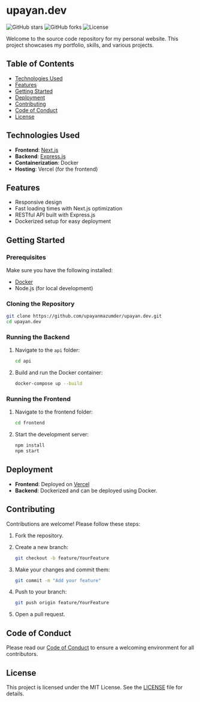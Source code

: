 # upayan.dev

![GitHub stars](https://img.shields.io/github/stars/upayanmazumder/upayan.dev?style=social)
![GitHub forks](https://img.shields.io/github/forks/upayanmazumder/upayan.dev?style=social)
![License](https://img.shields.io/badge/license-MIT-green)

Welcome to the source code repository for my personal website. This project showcases my portfolio, skills, and various projects.

## Table of Contents

- [Technologies Used](#technologies-used)
- [Features](#features)
- [Getting Started](#getting-started)
- [Deployment](#deployment)
- [Contributing](#contributing)
- [Code of Conduct](#code-of-conduct)
- [License](#license)

## Technologies Used

- **Frontend**: [Next.js](https://nextjs.org/)
- **Backend**: [Express.js](https://expressjs.com/)
- **Containerization**: Docker
- **Hosting**: Vercel (for the frontend)

## Features

- Responsive design
- Fast loading times with Next.js optimization
- RESTful API built with Express.js
- Dockerized setup for easy deployment

## Getting Started

### Prerequisites

Make sure you have the following installed:

- [Docker](https://www.docker.com/get-started)
- Node.js (for local development)

### Cloning the Repository

```bash
git clone https://github.com/upayanmazumder/upayan.dev.git
cd upayan.dev
```

### Running the Backend

1. Navigate to the `api` folder:

    ```bash
    cd api
    ```

2. Build and run the Docker container:

    ```bash
    docker-compose up --build
    ```

### Running the Frontend

1. Navigate to the frontend folder:

    ```bash
    cd frontend
    ```

2. Start the development server:

    ```bash
    npm install
    npm start
    ```

## Deployment

- **Frontend**: Deployed on [Vercel](https://vercel.com/)
- **Backend**: Dockerized and can be deployed using Docker.

## Contributing

Contributions are welcome! Please follow these steps:

1. Fork the repository.
2. Create a new branch:

    ```bash
    git checkout -b feature/YourFeature
    ```

3. Make your changes and commit them:

    ```bash
    git commit -m "Add your feature"
    ```

4. Push to your branch:

    ```bash
    git push origin feature/YourFeature
    ```

5. Open a pull request.

## Code of Conduct

Please read our [Code of Conduct](https://github.com/upayanmazumder/upayan.dev/blob/main/CODE_OF_CONDUCT.md) to ensure a welcoming environment for all contributors.

## License

This project is licensed under the MIT License. See the [LICENSE](https://github.com/upayanmazumder/upayan.dev/blob/main/LICENSE) file for details.
